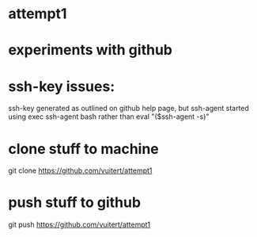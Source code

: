 # attempt1
# experiments with github
# ssh-key issues:
ssh-key generated as outlined on github help page, but ssh-agent started using exec ssh-agent bash rather than eval "($ssh-agent -s)"

# clone stuff to machine
 git clone https://github.com/vuitert/attempt1

# push stuff to github
 git push https://github.com/vuitert/attempt1
